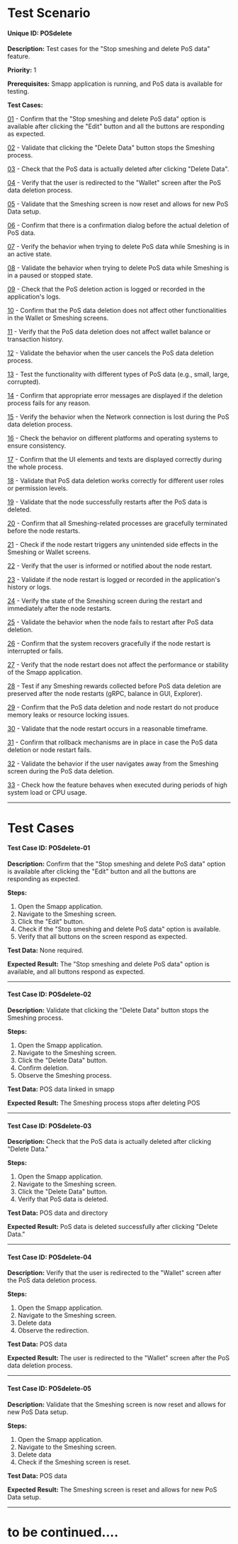 # Test Scenario

#### Unique ID: POSdelete

**Description:** Test cases for the "Stop smeshing and delete PoS data" feature.

**Priority:** 1

**Prerequisites:** Smapp application is running, and PoS data is available for testing.

**Test Cases:**

[01](#test-case-id-POSdelete-01) - Confirm that the "Stop smeshing and delete PoS data" option is available after clicking the "Edit" button and all the buttons are responding as expected.

[02](#test-case-id-POSdelete-02) - Validate that clicking the "Delete Data" button stops the Smeshing process.

[03](#test-case-id-POSdelete-03) - Check that the PoS data is actually deleted after clicking "Delete Data".

[04](#test-case-id-POSdelete-04) - Verify that the user is redirected to the "Wallet" screen after the PoS data deletion process.

[05](#test-case-id-POSdelete-05) - Validate that the Smeshing screen is now reset and allows for new PoS Data setup.

[06](#test-case-id-POSdelete-06) - Confirm that there is a confirmation dialog before the actual deletion of PoS data.

[07](#test-case-id-POSdelete-07) - Verify the behavior when trying to delete PoS data while Smeshing is in an active state.

[08](#test-case-id-POSdelete-08) - Validate the behavior when trying to delete PoS data while Smeshing is in a paused or stopped state.

[09](#test-case-id-POSdelete-09) - Check that the PoS deletion action is logged or recorded in the application's logs.

[10](#test-case-id-POSdelete-10) - Confirm that the PoS data deletion does not affect other functionalities in the Wallet or Smeshing screens.

[11](#test-case-id-POSdelete-11) - Verify that the PoS data deletion does not affect wallet balance or transaction history.

[12](#test-case-id-POSdelete-12) - Validate the behavior when the user cancels the PoS data deletion process.

[13](#test-case-id-POSdelete-13) - Test the functionality with different types of PoS data (e.g., small, large, corrupted).

[14](#test-case-id-POSdelete-14) - Confirm that appropriate error messages are displayed if the deletion process fails for any reason.

[15](#test-case-id-POSdelete-15) - Verify the behavior when the Network connection is lost during the PoS data deletion process.

[16](#test-case-id-POSdelete-16) - Check the behavior on different platforms and operating systems to ensure consistency.

[17](#test-case-id-POSdelete-17) - Confirm that the UI elements and texts are displayed correctly during the whole process.

[18](#test-case-id-POSdelete-18) - Validate that PoS data deletion works correctly for different user roles or permission levels.

[19](#test-case-id-POSdelete-19) - Validate that the node successfully restarts after the PoS data is deleted.

[20](#test-case-id-POSdelete-20) - Confirm that all Smeshing-related processes are gracefully terminated before the node restarts.

[21](#test-case-id-POSdelete-21) - Check if the node restart triggers any unintended side effects in the Smeshing or Wallet screens.

[22](#test-case-id-POSdelete-22) - Verify that the user is informed or notified about the node restart.

[23](#test-case-id-POSdelete-23) - Validate if the node restart is logged or recorded in the application's history or logs.

[24](#test-case-id-POSdelete-24) - Verify the state of the Smeshing screen during the restart and immediately after the node restarts.

[25](#test-case-id-POSdelete-25) - Validate the behavior when the node fails to restart after PoS data deletion.

[26](#test-case-id-POSdelete-26) - Confirm that the system recovers gracefully if the node restart is interrupted or fails.

[27](#test-case-id-POSdelete-27) - Verify that the node restart does not affect the performance or stability of the Smapp application.

[28](#test-case-id-POSdelete-28) - Test if any Smeshing rewards collected before PoS data deletion are preserved after the node restarts (gRPC, balance in GUI, Explorer).

[29](#test-case-id-POSdelete-29) - Confirm that the PoS data deletion and node restart do not produce memory leaks or resource locking issues.

[30](#test-case-id-POSdelete-30) - Validate that the node restart occurs in a reasonable timeframe.

[31](#test-case-id-POSdelete-31) - Confirm that rollback mechanisms are in place in case the PoS data deletion or node restart fails.

[32](#test-case-id-POSdelete-32) - Validate the behavior if the user navigates away from the Smeshing screen during the PoS data deletion.

[33](#test-case-id-POSdelete-33) - Check how the feature behaves when executed during periods of high system load or CPU usage.

---

# Test Cases

#### Test Case ID: POSdelete-01

**Description:** Confirm that the "Stop smeshing and delete PoS data" option is available after clicking the "Edit" button and all the buttons are responding as expected.

**Steps:**

1. Open the Smapp application.
2. Navigate to the Smeshing screen.
3. Click the "Edit" button.
4. Check if the "Stop smeshing and delete PoS data" option is available.
5. Verify that all buttons on the screen respond as expected.

**Test Data:** None required.

**Expected Result:** The "Stop smeshing and delete PoS data" option is available, and all buttons respond as expected.

---

#### Test Case ID: POSdelete-02

**Description:** Validate that clicking the "Delete Data" button stops the Smeshing process.

**Steps:**

1. Open the Smapp application.
2. Navigate to the Smeshing screen.
3. Click the "Delete Data" button.
4. Confirm deletion.
5. Observe the Smeshing process.

**Test Data:** POS data linked in smapp

**Expected Result:** The Smeshing process stops after deleting POS

---

#### Test Case ID: POSdelete-03

**Description:** Check that the PoS data is actually deleted after clicking "Delete Data."

**Steps:**

1. Open the Smapp application.
2. Navigate to the Smeshing screen.
3. Click the "Delete Data" button.
4. Verify that PoS data is deleted.

**Test Data:**  POS data and directory

**Expected Result:** PoS data is deleted successfully after clicking "Delete Data."


---

#### Test Case ID: POSdelete-04

**Description:** Verify that the user is redirected to the "Wallet" screen after the PoS data deletion process.

**Steps:**

1. Open the Smapp application.
2. Navigate to the Smeshing screen.
3. Delete data
4. Observe the redirection.

**Test Data:** POS data

**Expected Result:** The user is redirected to the "Wallet" screen after the PoS data deletion process.


---

#### Test Case ID: POSdelete-05

**Description:** Validate that the Smeshing screen is now reset and allows for new PoS Data setup.

**Steps:**

1. Open the Smapp application.
2. Navigate to the Smeshing screen.
3. Delete data
4. Check if the Smeshing screen is reset.

**Test Data:** POS data

**Expected Result:** The Smeshing screen is reset and allows for new PoS Data setup.


---

# to be continued....

